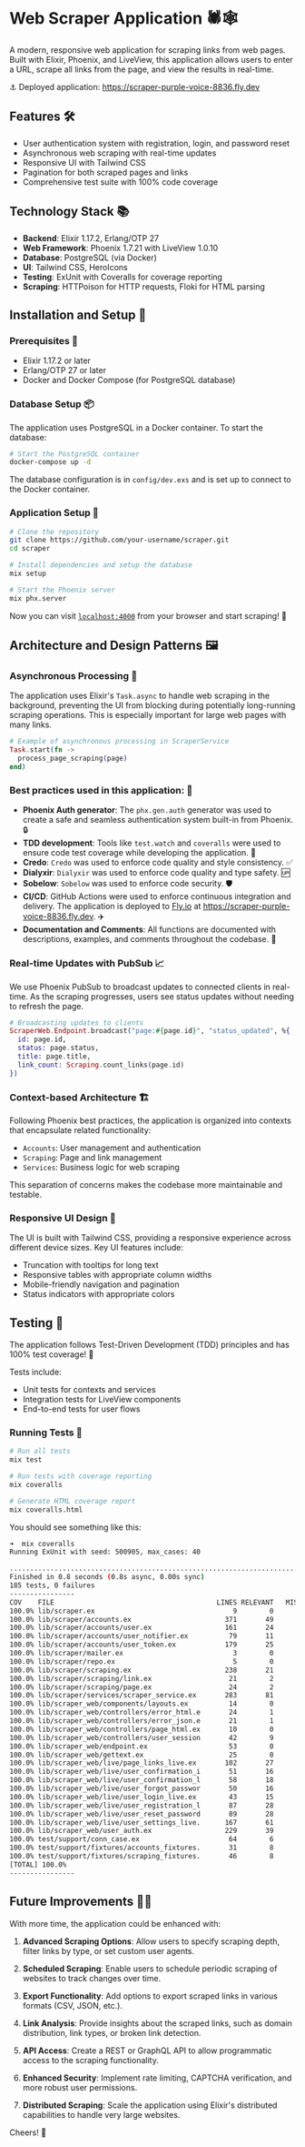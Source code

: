 # Web Scraper Application 🕷️🕸️

A modern, responsive web application for scraping links from web pages. Built with Elixir, Phoenix, and LiveView, this application allows users to enter a URL, scrape all links from the page, and view the results in real-time.

⚓ Deployed application: https://scraper-purple-voice-8836.fly.dev

## Features 🛠️

- User authentication system with registration, login, and password reset
- Asynchronous web scraping with real-time updates
- Responsive UI with Tailwind CSS
- Pagination for both scraped pages and links
- Comprehensive test suite with 100% code coverage

## Technology Stack 📚

- **Backend**: Elixir 1.17.2, Erlang/OTP 27
- **Web Framework**: Phoenix 1.7.21 with LiveView 1.0.10
- **Database**: PostgreSQL (via Docker)
- **UI**: Tailwind CSS, HeroIcons
- **Testing**: ExUnit with Coveralls for coverage reporting
- **Scraping**: HTTPoison for HTTP requests, Floki for HTML parsing

## Installation and Setup 🔌

### Prerequisites 💭

- Elixir 1.17.2 or later
- Erlang/OTP 27 or later
- Docker and Docker Compose (for PostgreSQL database)

### Database Setup 📦

The application uses PostgreSQL in a Docker container. To start the database:

```bash
# Start the PostgreSQL container
docker-compose up -d
```

The database configuration is in `config/dev.exs` and is set up to connect to the Docker container.

### Application Setup 🧭

```bash
# Clone the repository
git clone https://github.com/your-username/scraper.git
cd scraper

# Install dependencies and setup the database
mix setup

# Start the Phoenix server
mix phx.server
```

Now you can visit [`localhost:4000`](http://localhost:4000) from your browser and start scraping! 🚀

## Architecture and Design Patterns 🖼️

### Asynchronous Processing 🔀

The application uses Elixir's `Task.async` to handle web scraping in the background, preventing the UI from blocking during potentially long-running scraping operations. This is especially important for large web pages with many links.

```elixir
# Example of asynchronous processing in ScraperService
Task.start(fn ->
  process_page_scraping(page)
end)
```

### Best practices used in this application: 🛟

- **Phoenix Auth generator**: The `phx.gen.auth` generator was used to create a safe and seamless authentication system built-in from Phoenix. 🔒
- **TDD development**: Tools like `test.watch` and `coveralls` were used to ensure code test coverage while developing the application. 🧪
- **Credo**: `Credo` was used to enforce code quality and style consistency. ✅
- **Dialyxir**: `Dialyxir` was used to enforce code quality and type safety. 🆙
- **Sobelow**: `Sobelow` was used to enforce code security. 🛡️
- **CI/CD**: GitHub Actions were used to enforce continuous integration and delivery. The application is deployed to [Fly.io](https://fly.io) at https://scraper-purple-voice-8836.fly.dev. ✈️
- **Documentation and Comments**: All functions are documented with descriptions, examples, and comments throughout the codebase. 📝

### Real-time Updates with PubSub 📈

We use Phoenix PubSub to broadcast updates to connected clients in real-time. As the scraping progresses, users see status updates without needing to refresh the page.

```elixir
# Broadcasting updates to clients
ScraperWeb.Endpoint.broadcast("page:#{page.id}", "status_updated", %{
  id: page.id,
  status: page.status,
  title: page.title,
  link_count: Scraping.count_links(page.id)
})
```

### Context-based Architecture 🏗️

Following Phoenix best practices, the application is organized into contexts that encapsulate related functionality:

- `Accounts`: User management and authentication
- `Scraping`: Page and link management
- `Services`: Business logic for web scraping

This separation of concerns makes the codebase more maintainable and testable.

### Responsive UI Design 📱

The UI is built with Tailwind CSS, providing a responsive experience across different device sizes. Key UI features include:

- Truncation with tooltips for long text
- Responsive tables with appropriate column widths
- Mobile-friendly navigation and pagination
- Status indicators with appropriate colors

## Testing 🧪

The application follows Test-Driven Development (TDD) principles and has 100% test coverage! 🎉

Tests include:

- Unit tests for contexts and services
- Integration tests for LiveView components
- End-to-end tests for user flows

### Running Tests 🏃

```bash
# Run all tests
mix test

# Run tests with coverage reporting
mix coveralls

# Generate HTML coverage report
mix coveralls.html
```

You should see something like this:

```bash
➜  mix coveralls
Running ExUnit with seed: 500905, max_cases: 40

.........................................................................................................................................................................................
Finished in 0.8 seconds (0.8s async, 0.00s sync)
185 tests, 0 failures
----------------
COV    FILE                                        LINES RELEVANT   MISSED
100.0% lib/scraper.ex                                  9        0        0
100.0% lib/scraper/accounts.ex                       371       49        0
100.0% lib/scraper/accounts/user.ex                  161       24        0
100.0% lib/scraper/accounts/user_notifier.ex          79       11        0
100.0% lib/scraper/accounts/user_token.ex            179       25        0
100.0% lib/scraper/mailer.ex                           3        0        0
100.0% lib/scraper/repo.ex                             5        0        0
100.0% lib/scraper/scraping.ex                       238       21        0
100.0% lib/scraper/scraping/link.ex                   21        2        0
100.0% lib/scraper/scraping/page.ex                   24        2        0
100.0% lib/scraper/services/scraper_service.ex       283       81        0
100.0% lib/scraper_web/components/layouts.ex          14        0        0
100.0% lib/scraper_web/controllers/error_html.e       24        1        0
100.0% lib/scraper_web/controllers/error_json.e       21        1        0
100.0% lib/scraper_web/controllers/page_html.ex       10        0        0
100.0% lib/scraper_web/controllers/user_session       42        9        0
100.0% lib/scraper_web/endpoint.ex                    53        0        0
100.0% lib/scraper_web/gettext.ex                     25        0        0
100.0% lib/scraper_web/live/page_links_live.ex       102       27        0
100.0% lib/scraper_web/live/user_confirmation_i       51       16        0
100.0% lib/scraper_web/live/user_confirmation_l       58       18        0
100.0% lib/scraper_web/live/user_forgot_passwor       50       16        0
100.0% lib/scraper_web/live/user_login_live.ex        43       15        0
100.0% lib/scraper_web/live/user_registration_l       87       28        0
100.0% lib/scraper_web/live/user_reset_password       89       28        0
100.0% lib/scraper_web/live/user_settings_live.      167       61        0
100.0% lib/scraper_web/user_auth.ex                  229       39        0
100.0% test/support/conn_case.ex                      64        6        0
100.0% test/support/fixtures/accounts_fixtures.       31        8        0
100.0% test/support/fixtures/scraping_fixtures.       46        8        0
[TOTAL] 100.0%
----------------
```

## Future Improvements 👨‍🚀

With more time, the application could be enhanced with:

1. **Advanced Scraping Options**: Allow users to specify scraping depth, filter links by type, or set custom user agents.

2. **Scheduled Scraping**: Enable users to schedule periodic scraping of websites to track changes over time.

3. **Export Functionality**: Add options to export scraped links in various formats (CSV, JSON, etc.).

4. **Link Analysis**: Provide insights about the scraped links, such as domain distribution, link types, or broken link detection.

5. **API Access**: Create a REST or GraphQL API to allow programmatic access to the scraping functionality.

6. **Enhanced Security**: Implement rate limiting, CAPTCHA verification, and more robust user permissions.

7. **Distributed Scraping**: Scale the application using Elixir's distributed capabilities to handle very large websites.

Cheers! 🍾
